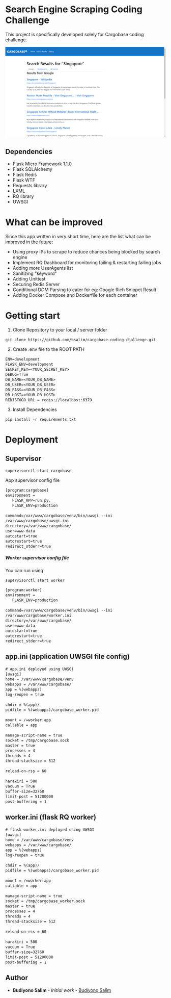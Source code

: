 # Search Engine Scraping Coding Challenge

This project is specifically developed solely for Cargobase coding challenge.

![Snyk Integration](search_results.png)
## Dependencies
+ Flask Micro Framework 1.1.0
+ Flask SQLAlchemy
+ Flask Redis
+ Flask WTF
+ Requests library
+ LXML
+ RQ library
+ UWSGI

# What can be improved
Since this app written in very short time, here are the list what can be improved in the future:

- Using proxy IPs to scrape to reduce chances being blocked by search engine
- Implement RQ Dashboard for monitoring failing & restarting failing jobs
- Adding more UserAgents list
- Sanitizing "keyword"
- Adding Unittest
- Securing Redis Server
- Conditional DOM Parsing to cater for eg: Google Rich Snippet Result
- Adding Docker Compose and Dockerfile for each container
# Getting start
1. Clone Repository to your local / server folder
```
git clone https://github.com/bsalim/cargobase-coding-challenge.git
```

2. Create .env file to the ROOT PATH
```
ENV=development
FLASK_ENV=development
SECRET_KEY=<YOUR_SECRET_KEY>
DEBUG=True
DB_NAME=<YOUR_DB_NAME>
DB_USER=<YOUR_DB_USER>
DB_PASS=<YOUR_DB_PASS>
DB_HOST=<YOUR_DB_HOST>
REDISTOGO_URL = redis://localhost:6379
```

3. Install Dependencies
```
pip install -r requirements.txt
```

# Deployment


## Supervisor
```
supervisorctl start cargobase
```
App supervisor config file
```
[program:cargobase]
environment =
   FLASK_APP=run.py,
   FLASK_ENV=production

command=/var/www/cargobase/venv/bin/uwsgi --ini /var/www/cargobase/uwsgi.ini
directory=/var/www/cargobase/
user=www-data
autostart=true
autorestart=true
redirect_stderr=true
```

##### Worker supervisor config file
You can run using
```
supervisorctl start worker
```
```
[program:worker]
environment =
   FLASK_ENV=production

command=/var/www/cargobase/venv/bin/uwsgi --ini /var/www/cargobase/worker.ini
directory=/var/www/cargobase/
user=www-data
autostart=true
autorestart=true
redirect_stderr=true
```

## app.ini (application UWSGI file config)
```
# app.ini deployed using UWSGI
[uwsgi]
home = /var/www/cargobase/venv
webapps = /var/www/cargobase/
app = %(webapps)
log-reopen = true

chdir = %(app)/
pidfile = %(webapps)/cargobase_worker.pid

mount = /=worker:app
callable = app

manage-script-name = true
socket = /tmp/cargobase.sock
master = true
processes = 4
threads = 4
thread-stacksize = 512

reload-on-rss = 60

harakiri = 500
vacuum = True
buffer-size=32768
limit-post = 51200000
post-buffering = 1
```

## worker.ini (flask RQ worker)
```
# flask worker.ini deployed using UWSGI
[uwsgi]
home = /var/www/cargobase/venv
webapps = /var/www/cargobase/
app = %(webapps)
log-reopen = true

chdir = %(app)/
pidfile = %(webapps)/cargobase_worker.pid

mount = /=worker:app
callable = app

manage-script-name = true
socket = /tmp/cargobase_worker.sock
master = true
processes = 4
threads = 4
thread-stacksize = 512

reload-on-rss = 60

harakiri = 500
vacuum = True
buffer-size=32768
limit-post = 51200000
post-buffering = 1
```


## Author
* **Budiyono Salim** - *Initial work* - [Budiyono Salim](https://github.com/bsalim)
